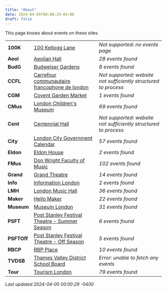```yaml
---
title: "About"
date: 2024-04-05T00:00:29-04:00
draft: false
---
```


This page knows about events on these sites.

|   |       | |
|:--------------|:------|:--|
| **100K** | [100 Kellogg Lane]() | *Not supported: no events page*
| **Aeol** | [Aeolian Hall](https://aeolianhall.ca/events/) | *28 events found*
| **BudG** | [Budweiser Gardens](https://www.budweisergardens.com/events) | *8 events found*
| **CCFL** | [Carrefour communautaire francophone de london]() | *Not supported: website not sufficiently structured to process*
| **CGM** | [Covent Garden Market](https://coventmarket.com/events/) | *1 events found*
| **CMus** | [London Children's Museum](https://www.londonchildrensmuseum.ca/events) | *69 events found*
| **Cent** | [Centennial Hall]() | *Not supported: website not sufficiently structured to process*
| **City** | [London City Government Calendar](https://london.ca/government/calendar) | *57 events found*
| **Eldon** | [Eldon House](https://eldonhouse.ca/events/) | *2 events found*
| **FMus** | [Don Wright Faculty of Music](http://www.events.westernu.ca/events/music/) | *102 events found*
| **Grand** | [Grand Theatre](https://www.grandtheatre.com/events) | *14 events found*
| **Info** | [Information London](https://www.informationlondon.ca/Event/List) | *2 events found*
| **LMH** | [London Music Hall](http://londonmusichall.com/upcoming-events/) | *36 events found*
| **Maker** | [Hello Maker](https://www.hellomaker.ca/events) | *22 events found*
| **Museum** | [Museum London](https://museumlondon.ca/programs-events) | *31 events found*
| **PSFT** | [Post Stanley Festival Theatre - Summer Season](https://psft.ca/schedule/summer-season/) | *6 events found*
| **PSFTOff** | [Post Stanley Festival Theatre - Off Season](https://psft.ca/schedule/off-season-events/) | *5 events found*
| **RBCP** | [RBP Place](https://www.rbcplacelondon.com/events) | *10 events found*
| **TVDSB** | [Thames Valley District School Board](https://calendar.tvdsb.ca/) | *Error: unable to fetch any events*
| **Tour** | [Tourism London](https://www.londontourism.ca/events/all-events) | *79 events found*

_Last updated 2024-04-05 00:00:29 -0400_
